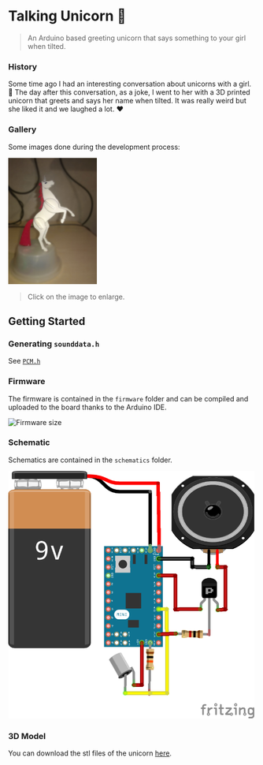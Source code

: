 # Talking Unicorn 🦄
> An Arduino based greeting unicorn that says something to your girl when tilted.


### History
Some time ago I had an interesting conversation about unicorns with a girl. 🦄
The day after this conversation, as a joke, I went to her with a 3D printed unicorn that greets and says her name when tilted.
It was really weird but she liked it and we laughed a lot. ❤️️

### Gallery
Some images done during the development process:

<p>
  <img src="gallery/unicorn.jpg" alt="Talking Unicorn" height="256">
</p>

> Click on the image to enlarge.

## Getting Started

### Generating `sounddata.h`
See [`PCM.h`](https://github.com/simonepri/talking-unicorn/blob/master/firmware/talking-unicorn/PCM.h)

### Firmware

The firmware is contained in the `firmware` folder and can be compiled and uploaded to the board thanks to the Arduino IDE.

<img src="https://user-images.githubusercontent.com/3505087/27987013-a5f53e9a-6407-11e7-839a-c33605df8d35.png" alt="Firmware size" width="720">

### Schematic

Schematics are contained in the `schematics` folder.

<img src="schematics/schematic.png" alt="Talkin Unicorn fritzing" width="500">

### 3D Model

You can download the stl files of the unicorn [here](http://www.thingiverse.com/thing:23972).
